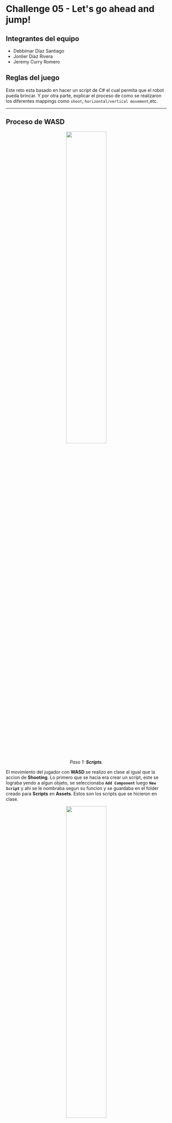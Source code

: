 # Challenge 05 - Let's go ahead and jump!

## Integrantes del equipo
- Debbimar Díaz Santiago
- Jonlier Díaz Rivera
- Jeremy Curry Romero

## Reglas del juego
Este reto esta basado en hacer un script de C# el cual permita que el robot pueda brincar. Y por otra parte, explicar el proceso de como se realizaron los diferentes mappings como `shoot`, `horizontal/vertical movement`,etc.

---

## Proceso de WASD

<div align="center">
  <img src="https://github.com/user-attachments/assets/dc49dfee-2424-456a-b5cf-2864487b35c2" width="50%" />
  <p><i>Paso 1: <b>Scripts</b>.</i></p>
</div>

El movimiento del jugador con **WASD** se realizo en clase al igual que la accion de **Shooting**. Lo primero que se hacia era crear un script, este se lograba yendo a algun objeto, se seleccionaba **`Add Component`** luego **`New Script`** y ahi se le nombraba segun su funcion y se guardaba en el folder creado para **Scripts** en **Assets**. Estos son los scripts que se hicieron en clase.


<div align="center">
  <img src="https://github.com/user-attachments/assets/3092d419-8a97-4dcf-929a-04197ce7f2e2" width="50%" />
  <p><i>Paso 2: <b>Player movement update</b>.</i></p>
</div>

Al inicio de clase se habia hecho el movimiento **WASD** del jugar junto con las flechas con el *input viejo*. En la imagen el codigo comentado es el *Old Input*. Tambien se realizo con los circuitos o mejor dicho los **VisualScripting** con el **Graph** (Imagen siguiente). Al final tuvimos que ir en Unity a **`Edit > Project Settings`** y cambiar del *input viejo* al *nuevo*. Para esto se tuvo que agregar la libreria de `UnityEngine.InputSystem` y se agrego una linea de codigo para lo del `deltaTime`.


<div align="center">
  <img src="https://github.com/user-attachments/assets/28035dd1-9873-4ed3-b582-8e0e897acfcf" width="50%" />
  <p><i>Paso 2: (<b>Old input</b>)</i></p>
</div>

Este es el **VisualScripting** para el *input viejo* de movimiento de jugador con **WASD**. Este se logro yendo a **`Add Component`**  despues a **`VisualScripting`** y **`Graph`**. Una vez dentro era cuestion de darle a **`New Node`** y se agregaba la funcion que se necesitaba para lograr la accion deseada.

<div align="center">
  <img src="https://github.com/user-attachments/assets/f73e3708-c5b7-4336-8e64-adf78a310d1d" width="50%" />
  <p><i>Paso 3: <b>Input</b></i></p>
</div>

Volviendo al movimiento de jugador, se deshabilito el *input viejo* en los **Settings** y se coloco el *nuevo* y el codigo se reemplazo. Pero para lograr esto habia que bajar en **`Package Manager`** en Unity el **Input System**. Una vez se instalo pues se iba a **`Add Component`** y se le daba a **`Player Input`**.

<div align="center">
  <img src="https://github.com/user-attachments/assets/2012515b-da59-48a1-acb7-6181ed0cecbf"  width="50%" />
  <p><i>Paso 3: (<b>Input SysMap</b>)</i></p>
</div>

Una vez ahi, se le coloco de nombre `InputSysMap01` y es una herramienta que sirve para facilitar ese link de la accion que quiere realizar el jugador en el juego.

<div align="center">
  <img src="https://github.com/user-attachments/assets/5fb95c10-da71-4e86-9d2b-8f5379aa297c" width="50%" />
  <p><i>Paso 4: <b>Look (player movement)</b></i></p>
</div>

Al finalizar el movimiento **WASD** pues nos movemos a el movimiento de la pantalla o camara. Al inicio en la clase tambien se habia realizado el mismo con el *input viejo* y se habia hecho un **Visual Scripting** tambien. Pero aqui en la imagen podemos ver el codigo para el *input nuevo* y tambien una funcion `Awake()` que sirve para que el mouse desaparezca dentro del recuadro de imagen mientras se este moviendo la camara. Algo que hay que agregar es que con el *input nuevo*, el cambio mas grande que hubo en el codigo es el tener que agregar una variable `Vector2` que este tiene los ejes de **X** e **Y** entonces el `lookValue` es de tipo `float` porque asi el sistema reconoce el movimiento con el valor positivo a un lado y con el negativo hacia a otro.

<div align="center">
  <img src="https://github.com/user-attachments/assets/2d336053-fa9e-4466-9945-0ed02d9a30e4"  width="50%" />
  <p><i>Paso 5: <b>Speed y Rotation</b></i></p>
</div>

Las variables de `speed` y `rotationSpeed` se encuentran privadas pero en un `[SerializeField]` es para poder darle permiso al editor desde Unity hacer cambios y cambiar el valor cuando desee. La variable `speed` es para el movimiento **WASD** del jugador y la de `rotationSpeed` es para el moviemiento de la camara, el valor seria la sensibilidad, entre mas alta mas rapida y mas baja pues mas lento.

<div align="center">
  <img src="https://github.com/user-attachments/assets/11c205d5-325f-40b7-ba6b-a5ffbec95e9a" width="50%" />
  <p><i>Paso 6: <b>Forward Movement</b></i></p>
</div>

Otro script que se habia creado en clase fue el `FowardMovement`. Esta variable funcionaba para al objeto que se le aplicara una vez realizada la opcion que lo active esto simplemente iba a seguir hacia adelante. Tambien estaba en `[SerializeField]` para poder editarlo desde Unity cambiando el valor el cual seria el `speed` para la velocidad en el que ese objeto se fuera a mover hacia adelante. Despues de esto se realizo el **PlayerShooting** junto con el **Bullet** y el **ShootPoint**.

---

## Proceso de Player Shooting

<div align="center">
  <img src="https://github.com/user-attachments/assets/cbc1c809-d77e-44bb-bf26-993125deb211" <img width="50%"/>
  <p><i>Paso 1: <b>Creación de Bullet</b>.</i></p>
</div>

Para comenzar con el sistema de disparo del jugador (**Player Shooting**), primero se creó la bala. Para esto, se fue al menú **`GameObject`**, se seleccionó el **`3D Object > Sphere`** y se posicionó correctamente frente a la pistola del jugador. Luego, se ajustó su tamaño para que tuviera la apariencia de una bala.

<div align="center">
  <img src="https://github.com/user-attachments/assets/32135746-f42b-473e-8d3a-59f682c0bc8f" <img width="50%"/>
  <img src="https://github.com/user-attachments/assets/736b1660-64dd-4157-8984-f38db08fddc8" <img width="50%" />
  <p><i>Paso 2: <b>Prefab y Shooting Point</b></i></p>
</div>

Una vez creada la bala, se convirtió en un **`Prefab`** arrastrándola desde la jerarquía hacia la carpeta de **Assets**. A este prefab se le aplicó un color rojo. luego, se creó un objeto vacío (**`Empty GameObject`**) llamado **`ShootingPoint`**, que se utiliza como punto de origen del disparo. Es decir, cada vez que el jugador dispara, el sistema crea una instancia del `Prefab` de la bala en la posición y dirección del `ShootingPoint`. El `Prefab` es esencial, ya que el sistema de disparo del jugador depende de él para poder instanciar la bala cada vez que se presione el botón de disparo.

<div align="center">
  <img <img src="https://github.com/user-attachments/assets/d63c7803-4ca0-46a4-8ad0-59c1a1dbe455" <img width="50%" />
  <p><i>Paso 3: <b>Creación del Script</b></i></p>
</div>

Después de tener el prefab de la bala, se creó el script que controlará el disparo del jugador.
Para esto, se seleccionó el objeto **Player**, se presionó **`Add Component`** y luego **`New Script`**, asignándole el nombre `PlayerShooting`.

<div align="center">
  <img src="https://github.com/user-attachments/assets/d01194a9-6700-4577-963d-cdbc6617235f" <img width="50%" />
  <p><i>Paso 4: <b>Player Shooting (primer método)</b></i></p>
</div>

Dentro del script `PlayerShooting`, se declararon dos variables públicas llamadas `prefab` y `shootPoint`, las cuales permiten establecer en el editor de Unity cuál será el objeto que se disparará (el `Prefab`) y desde qué punto del jugador saldrá el disparo (el `ShootPoint`). Para programar el funcionamiento inicial del sistema de disparo, se utilizó un `if statement` el cual verificaba si el jugador hacía *left click*, utilizando la instrucción `Input.GetKeyDown(KeyCode.Mouse0)`. Al el jugador hacer *left click*, el script creaba una copia del `Prefab` de la bala mediante la función `Instantiate(prefab)` y le asignaba la misma posición y rotación del objeto `ShootPoint`, asegurando que la bala saliera desde la pistola y en la dirección correcta. Este primer método cumplía correctamente la función de disparar proyectiles, aunque utilizaba el sistema antiguo de entrada de Unity, conocido como *Input System clásico*, el cual fue posteriormente reemplazado por el nuevo sistema de unity.

<div align="center">
  <img src="https://github.com/user-attachments/assets/a5bde2e6-b01f-4f06-b9a6-1620619af2ab" <img width="50%"  />
  <p><i>Paso 5: <b>AutoDestroy</b></i></p>
</div>

Luego de implementar el primer método, se creó un nuevo script llamado `AutoDestroy`, el cual se aplicó al `Prefab` de la bala. Este script tiene la función de destruir automáticamente la bala después de un tiempo determinado (`delay`), evitando que las balas se acumulen en la escena.

<div align="center">
  <img src="https://github.com/user-attachments/assets/6e385816-3510-4c72-82f4-7f3d5cb195d4" <img width="50%" />
  <p><i>Paso 6: <b>Player Shooting (segundo método)</b></i></p>
</div>

Después de probar el primer método en clase, se implementó una versión más moderna del **Player Shooting**, utilizando el **nuevo Input System** de Unity.
Para configurarlo, se fue a **`Edit > Project Settings > Player`** y luego a la opción **`Active Input Handling`**, en donde se seleccionó **`Input System Package (New)`**.
Después, en el script `PlayerShooting`, se añadió la línea `using UnityEngine.InputSystem` en la parte de arriba del script, lo que permite usar las nuevas herramientas del sistema de entrada de unity.

<div align="center">
  <img src="https://github.com/user-attachments/assets/b8331f01-b7a0-49c7-93ae-547e2d027b70"  <img width="50%"  />
  <p><i>Paso 7: <b>Player Shooting (Continuación del segundo método)</b></i></p>
</div>

Por último, se creó la función `OnFire()`, la cual contiene un `if statement`, que al detectar que el jugador presiona el botón de disparo, instancia una nueva bala en la posición y rotación del `ShootingPoint`, de forma muy similar al método anterior. En resumen, el nuevo método realiza la misma acción que el anterior, pero utiliza las funciones del *nuevo sistema de entrada* de Unity.

---

## Proceso de Jump

<div align="center">
  <img src="playerJumpS.png" width="50%" />
  <p><i>Paso 1: <b>Creación del Script PlayerJump</b></i></p>
</div>

Para implementar el salto, se comenzó creando un nuevo script de C# llamado `PlayerJump`. Este script es necesario para manejar la física del salto. Dentro del script, se declararon dos variables: una `private Rigidbody rb` para almacenar el componente de física del jugador y una `public float jumpForce` para poder ajustar la altura del salto fácilmente desde el editor de Unity.

<div align="center">
  <img src="OnJump.png" width="50%" />
  <p><i>Paso 2: <b>Lógica de Salto y Física</b></i></p>
</div>

En el método `Start()`, se inicializó la variable `rb` con `rb = GetComponent<Rigidbody>();`. Esto es crucial, ya que sin el `Rigidbody`, no podemos aplicar fuerzas físicas. Luego, en lugar de usar `Update()`, se creó una función pública `public void OnJump()`. Esta función es la que será llamada por el nuevo Input System. Dentro de `OnJump()`, se utiliza la línea `rb.AddForce(Vector3.up * jumpForce, ForceMode.Impulse);`. Se usa `ForceMode.Impulse` porque aplica la fuerza instantáneamente, lo cual es perfecto para un salto, a diferencia de una fuerza continua.

<div align="center">
  <img src="inmapJump.png" width="50%" />
  <p><i>Paso 3: <b>Configuración del Input Action Asset</b></i></p>
</div>

Al igual que con "Fire" y "Move", se tuvo que definir la acción de salto en el archivo `InputSysMap01`. Se creó una nueva `Action` llamada **"Jump"**. A esta acción se le añadió un *binding* (una asignación) y se configuró para que se activara con la tecla `Space` (barra espaciadora) del teclado.

<div align="center">
  <img src="sendM.png" width="50%" />
  <p><i>Paso 4: <b>Conexión con el Componente Player Input</b></i></p>
</div>

El último paso fue conectar la tecla con el script. Esto se hizo en el componente `Player Input` del objeto **"Player"**. Se aseguró que el `Behavior` estuviera configurado como **`Send Messages`**. Este modo de operación hace que Unity, al detectar la acción **"Jump"**, busque automáticamente en todos los scripts del **"Player"** una función que se llame `OnJump()` y la ejecute. Esto nos permitió que el salto funcionara sin tener que escribir código para revisar la tecla en `Update()`.

---

## Proceso de Shift

<div align="center">
  <img src="codePlMove.jpg" width="50%" />
  <p><i>Paso 1: <b>Modificación del Script PlayerMovement</b></i></p>
</div>

Para la acción de correr (sprint), no se creó un script nuevo, sino que se modificó el `PlayerMovement.cs` existente. Primero, se añadieron dos variables: una `[SerializeField] private float sprintSpeed;` para definir la velocidad rápida (y poder editarla en el Inspector) y otra `private bool isSprinting = false;` para guardar el estado de si el jugador está corriendo o no.

<div align="center">
  <img src="OnSprint.png" width="50%" />
  <p><i>Paso 2: <b>Creación de la Función OnSprint</b></i></p>
</div>

Siguiendo el modelo del nuevo Input System, se creó una nueva función pública: `public void OnSprint(InputValue value)`. Esta función es diferente a `OnJump`, ya que necesita saber no solo *si* se presionó la tecla, sino *si se mantiene presionada*. La línea clave aquí es `isSprinting = value.isPressed;`. Esta línea actualiza la variable `isSprinting` a `true` únicamente mientras la tecla **Shift** está presionada, y la vuelve `false` en el instante en que se suelta.

<div align="center">
  <img src="ternario.png" width="50%" />
  <p><i>Paso 3: <b>Actualización de la Lógica en Update()</b></i></p>
</div>

En la función `Update()`, donde se calcula el movimiento, se añadió una línea para decidir qué velocidad usar. Se usó un **operador ternario** (una forma corta de `if/else`): `float currentSpeed = isSprinting ? sprintSpeed : walkSpeed;`. Esto significa: "si `isSprinting` es verdadero, `currentSpeed` será `sprintSpeed`; de lo contrario, será `walkSpeed`". Finalmente, la línea de movimiento se actualizó a `transform.Translate(move * currentSpeed * Time.deltaTime);` para que use la velocidad correcta.

<div align="center">
  <img src="inputSysAsSp.png" width="50%" />
  <p><i>Paso 4: <b>Configuración del Input Action Asset (Sprint)</b></i></p>
</div>

Al igual que con "Jump", se añadió una nueva `Action` llamada **"Sprint"** en el `InputSysMap01`. Se le asignó un *binding* a la tecla `Left Shift`. Fue importante asegurarse de que en la sección de **`Interactions`** (Interacciones) de este *binding*, no estuviera añadida la interacción **`Toggle`** (alternar). Si `Toggle` estuviera activo, el jugador empezaría a correr y no pararía hasta volver a presionar **Shift**. Al dejarlo vacío (o en `Press`), se logra el efecto de "correr solo mientras se mantiene presionado", que es lo que `value.isPressed` necesita para funcionar.

## Resumen de los movimientos programados
| Acción | Mapping |
| :--- | :--- |
| Movimiento horizontal | A y D, flechas izquierda y derecha |
| Movimiento vertical | W y S, flechas arriba y abajo |
| Disparo | Click izquierdo |
| Brinco | Espacio |
| Rotación | Mouse |
| Movimiento horizontal rápido | Shift + (tecla de movimiento horizontal) |
| Movimiento vertical rápido | Shift + (tecla de movimiento vertical) |


## Resultado final
<div align="center">
  <img  src="playerMovement.gif" width="50%" />
  <p><i><b>Gif mostrando los movimientos</b></i></p>
  Si no carga el gif, debe abrirlo desde los archivos adjuntos. El mismo se llama "playerMovement.gif".
</div>

---

## Experiencia ganada

**Debbimar** - "Lo mas que me gusto de esta tarea y trabajo en clase fue el **visual scripting**, aunque prefiero escribir **codigo** a tener que bregar con esos conectores pienso que fue bien interesante y "cool". Aunque entre mas acciones el diagrama es mas grande y grande que apenas se puede ver completo sigue siendo una forma de programar (en bloque) para un videojuego. Realmente es entretenido bregar con los conectores pero vuelvo y repito, prefiero el **codigo** porque lo siento mas directo y limpio y si tando "rodeo" ya que en programacion con bloque hay que estar pendiente a las lineas y que los conectores esten conectados a donde deben."

**Jonlier** - "Mi mayor aprendizaje en este reto fue entender la diferencia entre el viejo **Input Manager** y el nuevo **Input System**. Al principio fue confuso, especialmente cuando mi código no funciona al poner compilarlo. Pero una vez que se configuró el `InputSysMap01`, vi la magia que hace. Me gustó mucho cómo el nuevo sistema te permite crear **"Acciones"** como **'Jump'** o **'Sprint'** y luego conectar esas acciones a funciones específicas en C#, como `OnJump()` y `OnSprint()`. Resolver el problema del **'sticky shift'** (cuando el sprint se quedaba pegado) me ayudó a entender la diferencia entre una acción de tipo `Press` y una `Toggle`, lo cual es fundamental. En fin, reto número 5 superado."

**Jeremy** - "En este trabajo lo que más me gustó fue implementar las funciones del **Player Shooting**, tanto como el primer método como con el método moderno. Me pareció muy interesante aprender cómo se programa para que las balas se **autodestruyan** automáticamente y cómo se crean **instancias** que salen específicamente desde la pistola. Creo que este tema me llamó mucho la atención porque me gustan mucho los videojuegos **"shooters"**, como **Apex Legends**, y poder entender cómo funcionan esas mecánicas “behind the scenes” me resultó muy entretenido."
